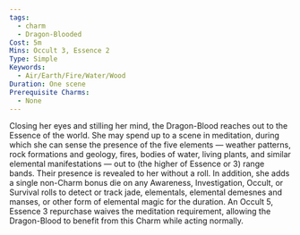 ```yaml
---
tags:
  - charm
  - Dragon-Blooded
Cost: 5m
Mins: Occult 3, Essence 2
Type: Simple
Keywords:
  - Air/Earth/Fire/Water/Wood
Duration: One scene
Prerequisite Charms:
  - None
---
```

Closing her eyes and stilling her mind, the Dragon-Blood reaches out to the Essence of the world. She may spend up to a scene in meditation, during which she can sense the presence of the five elements — weather patterns, rock formations and geology, fires, bodies of water, living plants, and similar elemental manifestations — out to (the higher of Essence or 3) range bands. Their presence is revealed to her without a roll. In addition, she adds a single non-Charm bonus die on any Awareness, Investigation, Occult, or Survival rolls to detect or track jade, elementals, elemental demesnes and manses, or other form of elemental magic for the duration. An Occult 5, Essence 3 repurchase waives the meditation requirement, allowing the Dragon-Blood to benefit from this Charm while acting normally.